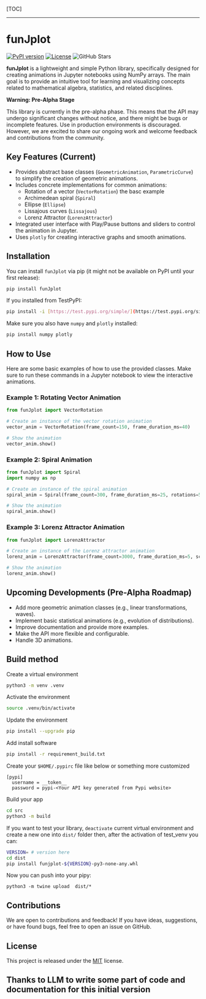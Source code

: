 [TOC]

---


# funJplot

[![PyPI version](https://badge.fury.io/py/funJplot.svg)](https://pypi.org/project/funJplot/)
[![License](https://img.shields.io/badge/License-MIT-yellow.svg)](https://opensource.org/licenses/MIT)
![GitHub Stars](https://img.shields.io/github/stars/IlTuoUsername/funJplot?style=social)

**funJplot** is a lightweight and simple Python library, specifically designed for creating animations in Jupyter notebooks using NumPy arrays. The main goal is to provide an intuitive tool for learning and visualizing concepts related to mathematical algebra, statistics, and related disciplines.

**Warning: Pre-Alpha Stage**

This library is currently in the pre-alpha phase. This means that the API may undergo significant changes without notice, and there might be bugs or incomplete features. Use in production environments is discouraged. However, we are excited to share our ongoing work and welcome feedback and contributions from the community.

## Key Features (Current)

* Provides abstract base classes (`GeometricAnimation`, `ParametricCurve`) to simplify the creation of geometric animations.
* Includes concrete implementations for common animations:
    * Rotation of a vector (`VectorRotation`) the basc example
    * Archimedean spiral (`Spiral`)
    * Ellipse (`Ellipse`)
    * Lissajous curves (`Lissajous`)
    * Lorenz Attractor (`LorenzAttractor`)
* Integrated user interface with Play/Pause buttons and sliders to control the animation in Jupyter.
* Uses `plotly` for creating interactive graphs and smooth animations.

## Installation

You can install `funJplot` via pip (it might not be available on PyPI until your first release):

```bash
pip install funJplot
````

If you installed from TestPyPI:

```bash
pip install -i [https://test.pypi.org/simple/](https://test.pypi.org/simple/) funJplot
```

Make sure you also have `numpy` and `plotly` installed:

```bash
pip install numpy plotly
```





## How to Use

Here are some basic examples of how to use the provided classes. Make sure to run these commands in a Jupyter notebook to view the interactive animations.

### Example 1: Rotating Vector Animation

```python
from funJplot import VectorRotation

# Create an instance of the vector rotation animation
vector_anim = VectorRotation(frame_count=150, frame_duration_ms=40)

# Show the animation
vector_anim.show()
```

### Example 2: Spiral Animation

```python
from funJplot import Spiral
import numpy as np

# Create an instance of the spiral animation
spiral_anim = Spiral(frame_count=300, frame_duration_ms=25, rotations=5, scale=10, a=0, b=0.4)

# Show the animation
spiral_anim.show()
```

### Example 3: Lorenz Attractor Animation

```python
from funJplot import LorenzAttractor

# Create an instance of the Lorenz attractor animation
lorenz_anim = LorenzAttractor(frame_count=3000, frame_duration_ms=5, scale=40, dt=0.01)

# Show the animation
lorenz_anim.show()
```

## Upcoming Developments (Pre-Alpha Roadmap)

  * Add more geometric animation classes (e.g., linear transformations, waves).
  * Implement basic statistical animations (e.g., evolution of distributions).
  * Improve documentation and provide more examples.
  * Make the API more flexible and configurable.
  * Handle 3D animations.

## Build method

Create a virtual environment

```bash
python3 -m venv .venv
```

Activate the environment

```bash
source .venv/bin/activate
```

Update the environment
```bash
pip install --upgrade pip
```

Add install software
```bash
pip install -r requirement_build.txt
```

Create your `$HOME/.pypirc` file like below or something more customized
```env
[pypi]
  username = __token__
  password = pypi-<Your API key generated from Pypi website>
```

Build your app
```bash
cd src
python3 -m build
```

If you want to test your library, `deactivate` current virtual environment and create a new one into `dist/` folder then, after the activation of test_venv you can:
```bash
VERSION= # version here
cd dist
pip install funjplot-${VERSION}-py3-none-any.whl
```

Now you can push into your pipy:
```
python3 -m twine upload  dist/*
```


## Contributions

We are open to contributions and feedback\! If you have ideas, suggestions, or have found bugs, feel free to open an issue on GitHub.

## License

This project is released under the [MIT](https://www.google.com/search?q=LICENSE) license.


## Thanks to LLM to write some part of code and documentation for this initial version